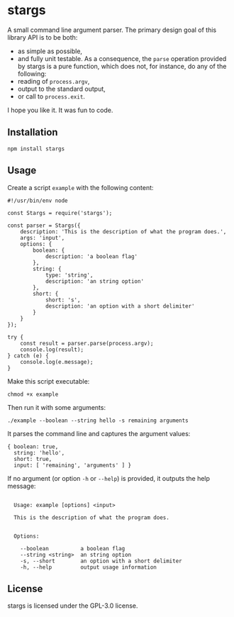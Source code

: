 # stargs

A small command line argument parser. The primary design goal of this library API is to be both:
* as simple as possible,
* and fully unit testable.
As a consequence, the `parse` operation provided by stargs is a pure function, which does not, for instance, do any of the following:
* reading of `process.argv`,
* output to the standard output,
* or call to `process.exit`.

I hope you like it. It was fun to code.


## Installation

```
npm install stargs
```

## Usage

Create a script `example` with the following content:

```
#!/usr/bin/env node

const Stargs = require('stargs');

const parser = Stargs({
    description: 'This is the description of what the program does.',
    args: 'input',
    options: {
        boolean: {
            description: 'a boolean flag'
        },
        string: {
            type: 'string',
            description: 'an string option'
        },
        short: {
            short: 's',
            description: 'an option with a short delimiter'
        }
    }
});

try {
    const result = parser.parse(process.argv);
    console.log(result);
} catch (e) {
    console.log(e.message);
}
```

Make this script executable:

```
chmod +x example

```

Then run it with some arguments:

```
./example --boolean --string hello -s remaining arguments
```

It parses the command line and captures the argument values:

```
{ boolean: true,
  string: 'hello',
  short: true,
  input: [ 'remaining', 'arguments' ] }
```

If no argument (or option `-h` or `--help`) is provided, it outputs the help message:
```

  Usage: example [options] <input>

  This is the description of what the program does.


  Options:

    --boolean          a boolean flag
    --string <string>  an string option
    -s, --short        an option with a short delimiter
    -h, --help         output usage information

```


## License

stargs is licensed under the GPL-3.0 license.
